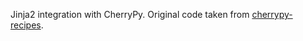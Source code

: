 Jinja2 integration with CherryPy. Original code taken from [cherrypy-recipes].

[cherrypy-recipes]: https://bitbucket.org/Lawouach/cherrypy-recipes/src/1a27059966e962be52b2abd91e9709c3ee63cf2d/web/templating/jinja2_templating/?at=default
